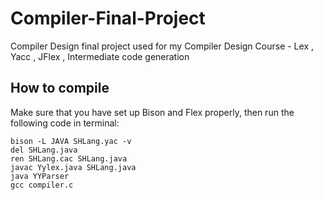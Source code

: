 # Compiler-Final-Project
Compiler Design final project used for my Compiler Design Course - Lex , Yacc , JFlex , Intermediate code generation

## How to compile
Make sure that you have set up Bison and Flex properly, then run the following code in terminal:

```
bison -L JAVA SHLang.yac -v
del SHLang.java
ren SHLang.cac SHLang.java
javac Yylex.java SHLang.java
java YYParser
gcc compiler.c
